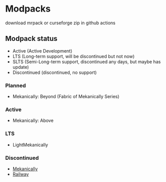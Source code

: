 # Modpacks

download mrpack or curseforge zip in github actions

## Modpack status

- Active (Active Development)
- LTS (Long-term support, will be discontinued but not now)
- SLTS (Semi-Long-term support, discontinued any days, but maybe has update)
- Discontinued (discontinued, no support)

### Planned
- Mekanically: Beyond (Fabric of Mekanically Series)

### Active
- Mekanically: Above

### LTS

- LightMekanically

### Discontinued

- [Mekanically](https://github.com/MisileLab/h3/tree/9dc0ddc53464b505f99ddfc7af548cf1ba9b4cdb)
- [Railway](https://github.com/MisileLab/h3/tree/9dc0ddc53464b505f99ddfc7af548cf1ba9b4cdb)
